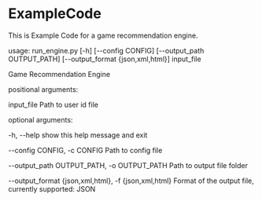 # ExampleCode
This is Example Code for a game recommendation engine.

usage: run_engine.py [-h] [--config CONFIG] [--output_path OUTPUT_PATH]
                     [--output_format {json,xml,html}]
                     input_file

Game Recommendation Engine

positional arguments:

  input_file                                          Path to user id file

optional arguments:

  -h, --help                                          show this help message and exit
  
  --config CONFIG, -c CONFIG                          Path to config file
  
  --output_path OUTPUT_PATH, -o OUTPUT_PATH           Path to output file folder

  --output_format {json,xml,html}, -f {json,xml,html} Format of the output file, currently supported: JSON
